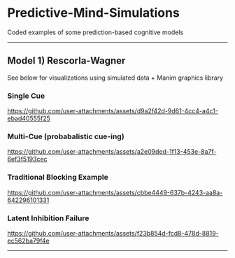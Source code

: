 # Predictive-Mind-Simulations
Coded examples of some prediction-based cognitive models

---
## Model 1) Rescorla-Wagner
See below for visualizations using simulated data + Manim graphics library

### Single Cue
https://github.com/user-attachments/assets/d9a2f42d-9d61-4cc4-a4c1-ebad40555f25

### Multi-Cue (probabalistic cue-ing)
https://github.com/user-attachments/assets/a2e09ded-1f13-453e-8a7f-6ef3f5193cec

### Traditional Blocking Example
https://github.com/user-attachments/assets/cbbe4449-637b-4243-aa8a-642296101331

### Latent Inhibition Failure
https://github.com/user-attachments/assets/f23b854d-fcd8-478d-8819-ec562ba79f4e


---
